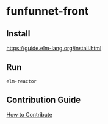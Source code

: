 # funfunnet-front

## Install
https://guide.elm-lang.org/install.html

## Run
```$xslt
elm-reactor
```

## Contribution Guide
[How to Contribute](https://github.com/funfunStudy/funfunnet/wiki/How-to-Contribute)
